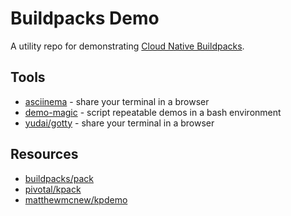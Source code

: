 # Buildpacks Demo

A utility repo for demonstrating [Cloud Native Buildpacks](https://buildpacks.io).

## Tools

* [asciinema](https://asciinema.org/docs/how-it-works) - share your terminal in a browser
* [demo-magic](https://github.com/paxtonhare/demo-magic) - script repeatable demos in a bash environment
* [yudai/gotty](https://github.com/yudai/gotty) - share your terminal in a browser

## Resources

* [buildpacks/pack](https://github.com/buildpacks/pack)
* [pivotal/kpack](https://github.com/pivotal/kpack)
* [matthewmcnew/kpdemo](https://github.com/matthewmcnew/kpdemo)
